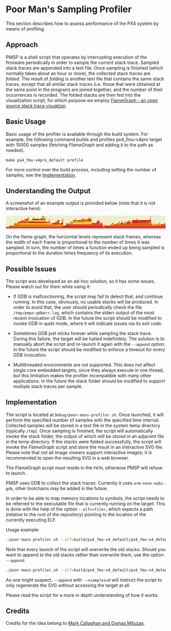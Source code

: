 # Poor Man's Sampling Profiler

This section describes how to assess performance of the PX4 system by means of profiling.

## Approach

PMSP is a shell script that operates by interrupting execution of the firmware periodically in order to sample the current stack trace. Sampled stack traces are appended into a text file. Once sampling is finished (which normally takes about an hour or more), the collected stack traces are *folded*. The result of *folding* is another text file that contains the same stack traces, except that all similar stack traces (i.e. those that were obtained at the same point in the program) are joined together, and the number of their occurrences is recorded. The folded stacks are then fed into the visualization script, for which purpose we employ [FlameGraph - an open source stack trace visualizer](http://www.brendangregg.com/flamegraphs.html).

## Basic Usage

Basic usage of the profiler is available through the build system. For example, the following command builds and profiles px4_fmu-v4pro target with 10000 samples (fetching *FlameGraph* and adding it to the path as needed).

    make px4_fmu-v4pro_default profile
    

For more control over the build process, including setting the number of samples, see the [Implementation](#implementation).

## Understanding the Output

A screenshot of an example output is provided below (note that it is not interactive here):

![FlameGraph Example](../../assets/flamegraph-example.png)

On the flame graph, the horizontal levels represent stack frames, whereas the width of each frame is proportional to the number of times it was sampled. In turn, the number of times a function ended up being sampled is proportional to the duration times frequency of its execution.

## Possible Issues

The script was developed as an ad-hoc solution, so it has some issues. Please watch out for them while using it:

* If GDB is malfunctioning, the script may fail to detect that, and continue running. In this case, obviously, no usable stacks will be produced. In order to avoid that, the user should periodically check the file `/tmp/pmpn-gdberr.log`, which contains the stderr output of the most recent invocation of GDB. In the future the script should be modified to invoke GDB in quiet mode, where it will indicate issues via its exit code.

* Sometimes GDB just sticks forever while sampling the stack trace. During this failure, the target will be halted indefinitely. The solution is to manually abort the script and re-launch it again with the `--append` option. In the future the script should be modified to enforce a timeout for every GDB invocation.

* Multithreaded environments are not supported. This does not affect single core embedded targets, since they always execute in one thread, but this limitation makes the profiler incompatible with many other applications. In the future the stack folder should be modified to support multiple stack traces per sample.

<a id="implementation"></a>

## Implementation

The script is located at `Debug/poor-mans-profiler.sh`. Once launched, it will perform the specified number of samples with the specified time interval. Collected samples will be stored in a text file in the system temp directory (typically `/tmp`). Once sampling is finished, the script will automatically invoke the stack folder, the output of which will be stored in an adjacent file in the temp directory. If the stacks were folded successfully, the script will invoke the *FlameGraph* script and store the result in an interactive SVG file. Please note that not all image viewers support interactive images; it is recommended to open the resulting SVG in a web browser.

The FlameGraph script must reside in the `PATH`, otherwise PMSP will refuse to launch.

PMSP uses GDB to collect the stack traces. Currently it uses `arm-none-eabi-gdb`, other toolchains may be added in the future.

In order to be able to map memory locations to symbols, the script needs to be referred to the executable file that is currently running on the target. This is done with the help of the option `--elf=<file>`, which expects a path (relative to the root of the repository) pointing to the location of the currently executing ELF.

Usage example:

```bash
./poor-mans-profiler.sh --elf=build/px4_fmu-v4_default/px4_fmu-v4_default.elf --nsamples=30000
```

Note that every launch of the script will overwrite the old stacks. Should you want to append to the old stacks rather than overwrite them, use the option `--append`:

```bash
./poor-mans-profiler.sh --elf=build/px4_fmu-v4_default/px4_fmu-v4_default.elf --nsamples=30000 --append
```

As one might suspect, `--append` with `--nsamples=0` will instruct the script to only regenerate the SVG without accessing the target at all.

Please read the script for a more in depth understanding of how it works.

## Credits

Credits for the idea belong to [Mark Callaghan and Domas Mituzas](https://dom.as/2009/02/15/poor-mans-contention-profiling/).